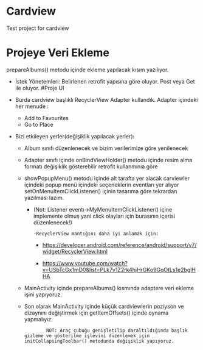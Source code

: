 # Cardview
Test project for cardview
# Projeye Veri Ekleme
prepareAlbums() metodu içinde ekleme yapılacak kısım yazılıyor.

- İstek Yönetemleri: Belirlenen retrofit yapısına göre oluyor. 
Post veya Get ile oluyor.
#Proje UI
- Burda cardview başlıklı RecyclerView Adapter kullandık. Adapter içindeki her menude :

    - Add to Favourites
    - Go to Place 

    
 *  Bizi etkileyen yerler(değişiklik yapılacak yerler):
    + Album sınıfı düzenlenecek ve bizim verilerimize göre yenilenecek
    + Adapter sınıfı içinde onBindViewHolder() metodu içinde resim alma formatı değişiklik gösterebilir retrofit kullanmınıa göre
    
    +   showPopupMenu() metodu içinde alt tarafta yer alacak carviewler içindeki popup menü içindeki seçeneklerin eventları yer alıyor setOnMenuItemClickListener() içinin tasarıma göre tekrardan yazılması lazım.
        
         - (Not: Listener eventı->MyMenuItemClickListener() içine implemente olmuş yani click olayları için burasının içerisi düzenlenecek!)
                
               -RecyclerView mantığını daha iyi anlamak için:   
                    
             -    https://developer.android.com/reference/android/support/v7/widget/RecyclerView.html 
                  
             - https://www.youtube.com/watch?v=USbTcGx1mD0&list=PLk7v1Z2rk4hjHrGKo9GqOtLs1e2bglHHA    
      
    + MainActivity içinde prepareAlbums() kısmında adaptere veri ekleme işini yapıyoruz.
    
    + Son olarak MainActivity içinde küçük cardviewlerin poziyson ve dizaynını değiştirmek için getItemOffsets() içinde oynama yapmalıyız.
                      
                  NOT: Araç çubuğu genişletilip daraltıldığında başlık gizleme ve gösterilme işlevini düzenlemek için initCollapsingToolbar() metodunda değişiklik yapıyoruz.    
        
    
  